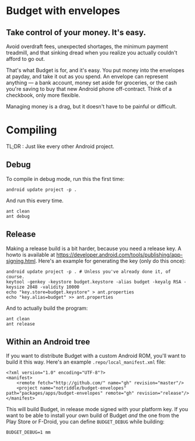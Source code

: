Budget with envelopes
======================================
Take control of your money. It's easy.
--------------------------------------

Avoid overdraft fees, unexpected shortages, the minimum payment treadmill, and that sinking dread when you realize you actually couldn't afford to go out.

That's what Budget is for, and it's easy. You put money into the envelopes at payday, and take it out as you spend. An envelope can represent anything — a bank account, money set aside for groceries, or the cash you're saving to buy that new Android phone off-contract. Think of a checkbook, only more flexible.

Managing money is a drag, but it doesn't have to be painful or difficult.


Compiling
=========

TL;DR : Just like every other Android project.


Debug
-----

To compile in debug mode, run this the first time:

    android update project -p .

And run this every time.

    ant clean
    ant debug


Release
-------

Making a release build is a bit harder, because you need a release key. A howto is available at <https://developer.android.com/tools/publishing/app-signing.html>. Here's an example for generating the key (only do this once):

    android update project -p . # Unless you've already done it, of course.
    keytool -genkey -keystore budget.keystore -alias budget -keyalg RSA -keysize 2048 -validity 10000
    echo "key.store=budget.keystore" > ant.properties
    echo "key.alias=budget" >> ant.properties

And to actually build the program:

    ant clean
    ant release


Within an Android tree
----------------------

If you want to distribute Budget with a custom Android ROM, you'll want to build it this way. Here's an example `.repo/local_manifest.xml` file:

    <?xml version="1.0" encoding="UTF-8"?>
    <manifest>
        <remote fetch="http://github.com/" name="gh" revision="master"/>
        <project name="notriddle/budget-envelopes" path="packages/apps/budget-envelopes" remote="gh" revision="release"/>
    </manifest>

This will build Budget, in release mode signed with your platform key. If you want to be able to install your own build of Budget *and* the one from the Play Store or F-Droid, you can define `BUDGET_DEBUG` while building:

    BUDGET_DEBUG=1 mm

